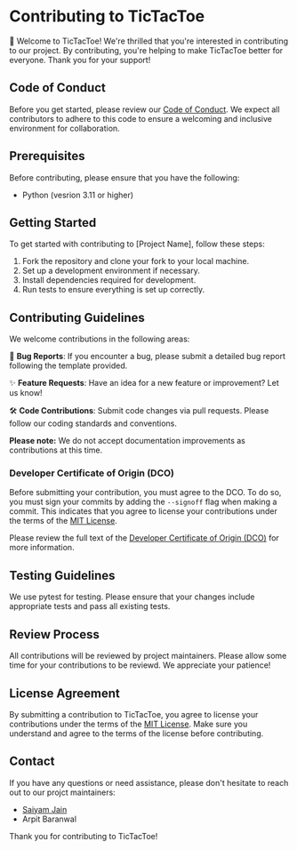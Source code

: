 # Contributing to TicTacToe  

👋 Welcome to TicTacToe! We're thrilled that you're interested in contributing to our project. By contributing, you're helping to make TicTacToe better for everyone. Thank you for your support!

## Code of Conduct

Before you get started, please review our [Code of Conduct](./CODE_OF_CONDUCT.md). We expect all contributors to adhere to this code to ensure a welcoming and inclusive environment for collaboration.

## Prerequisites

Before contributing, please ensure that you have the following:

- Python (vesrion 3.11 or higher)

## Getting Started

To get started with contributing to [Project Name], follow these steps:

1. Fork the repository and clone your fork to your local machine.
2. Set up a development environment if necessary.
3. Install dependencies required for development.
4. Run tests to ensure everything is set up correctly.

## Contributing Guidelines

We welcome contributions in the following areas:

🐛 **Bug Reports**: If you encounter a bug, please submit a detailed bug report following the template provided.

✨ **Feature Requests**: Have an idea for a new feature or improvement? Let us know!

🛠️ **Code Contributions**: Submit code changes via pull requests. Please follow our coding standards and conventions.

**Please note:** We do not accept documentation improvements as contributions at this time.

### Developer Certificate of Origin (DCO)

Before submitting your contribution, you must agree to the DCO. To do so, you must sign your commits by adding the `--signoff` flag when making a commit. This indicates that you agree to license your contributions under the terms of the [MIT License](./LICENSE).

Please review the full text of the [Developer Certificate of Origin (DCO)](./DCO.txt) for more information.

## Testing Guidelines

We use pytest for testing. Please ensure that your changes include appropriate tests and pass all existing tests.

## Review Process

All contributions will be reviewed by project maintainers. Please allow some time for your contributions to be reviewd. We appreciate your patience!

## License Agreement

By submitting a contribution to TicTacToe, you agree to license your contributions under the terms of the [MIT License](./LICENSE). Make sure you understand and agree to the terms of the license before contributing.

## Contact

If you have any questions or need assistance, please don't hesitate to reach out to our projct maintainers:

- [Saiyam Jain](saiyamsandhir@gmail.com)
- Arpit Baranwal

Thank you for contributing to TicTacToe!  
